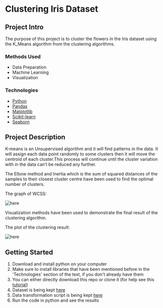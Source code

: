 # Clustering Iris Dataset


## Project Intro
The purpose of this project is to cluster the flowers in the Iris dataset using the K_Means algorithm from the clustering algorithms.

### Methods Used
* Data Preparation
* Machine Learning
* Visualization

### Technologies
* [Python](https://www.python.org/)
* [Pandas](https://pandas.pydata.org/)
* [Matplotlib](https://matplotlib.org/)
* [Scikit-learn](https://scikit-learn.org/stable/)
* [Seaborn](https://seaborn.pydata.org/)

## Project Description
K-means is an Unsupervised algorithm and it will find patterns in the data. It will assign each data point randomly to some clusters then it will move the centroid of each cluster.This process will continue until the cluster variation with in the data can’t be reduced any further.

The Elbow method and Inertia which is the sum of squared distances of the samples to their closest cluster centre have been used to find the optimal number of clusters. 

The graph of WCSS: 

![here](https://github.com/Unisepp/Data_Mining_Exercises/blob/main/K_Means_Exercise/wcss.png)

Visualization methods have been used to demonstrate the final result of the clustering algorithm.

The plot of the clustering result:

![here](https://github.com/Unisepp/Data_Mining_Exercises/blob/main/K_Means_Exercise/Clusters%20of%20flowers.png)


## Getting Started

1. Download and install python on your computer
2. Make sure to install libraries that have been mentioned before in the 'Technologies' section of the text, if you don't already have them
3. You can either directly download this repo or clone it (for help see this [tutorial](https://help.github.com/articles/cloning-a-repository/)) 
4. Dataset is being kept [here](https://github.com/Unisepp/Data_Mining_Exercises/blob/main/K_Means_Exercise/iris.csv)
5. Data transformation script is being kept [here](https://github.com/Unisepp/Data_Mining_Exercises/blob/main/K_Means_Exercise/K_means.py)
6. Run the code in python and see the results


